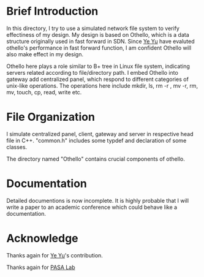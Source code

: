 # Brief Introduction 
In this directory, I try to use a simulated network file system to verify effectiness of my design. My design is based on Othello, which is a data structure originally used in fast forward in SDN. Since [Ye Yu](https://github.com/sdyy1990) have evaluted othello's performance in fast forward function, I am confident Othello will also make effect in my design. 

Othello here plays a role similar to B+ tree in Linux file system, indicating servers related according to file/directory path. I embed Othello into gateway add  centralized panel, which respond to different categories of unix-like operations. The operations here include mkdir, ls, rm -r , mv -r, rm, mv, touch, cp, read, write etc.

# File Organization
I simulate centralized panel, client, gateway and server in respective head file in C++. "common.h" includes some typdef and declaration of some classes.

The directory named "Othello" contains crucial components of othello.

# Documentation 
Detailed documentions is now incomplete. It is highly probable that I will write a paper to an academic conference which could behave like a documentation.

# Acknowledge 
Thanks again for [Ye Yu](https://github.com/sdyy1990)'s contribution.

Thanks again for [PASA Lab](http://pasa-bigdata.nju.edu.cn/)

